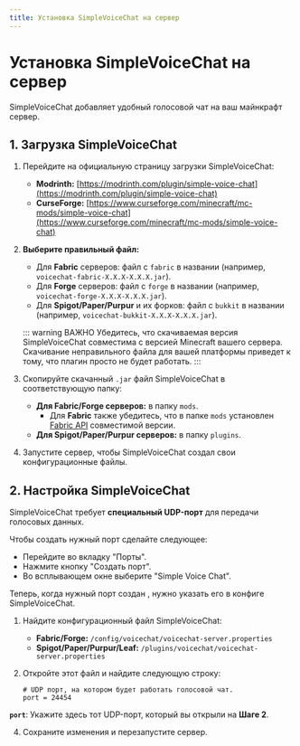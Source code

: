 ```yaml
---
title: Установка SimpleVoiceChat на сервер
---
```


# Установка SimpleVoiceChat на сервер

SimpleVoiceChat добавляет удобный голосовой чат на ваш майнкрафт сервер. 

## 1. Загрузка SimpleVoiceChat

1.  Перейдите на официальную страницу загрузки SimpleVoiceChat:
    *   **Modrinth:** [https://modrinth.com/plugin/simple-voice-chat](https://modrinth.com/plugin/simple-voice-chat)
    *   **CurseForge:** [https://www.curseforge.com/minecraft/mc-mods/simple-voice-chat](https://www.curseforge.com/minecraft/mc-mods/simple-voice-chat)

2.  **Выберите правильный файл:**
    *   Для **Fabric** серверов: файл с `fabric` в названии (например, `voicechat-fabric-X.X.X-X.X.X.jar`).
    *   Для **Forge** серверов: файл с `forge` в названии (например, `voicechat-forge-X.X.X-X.X.X.jar`).
    *   Для **Spigot/Paper/Purpur** и их форков: файл с `bukkit` в названии (например, `voicechat-bukkit-X.X.X-X.X.X.jar`).

    ::: warning ВАЖНО
    Убедитесь, что скачиваемая версия SimpleVoiceChat совместима с версией Minecraft вашего сервера. Скачивание неправильного файла для вашей платформы приведет к тому, что плагин просто не будет работать.
    :::
	
3.  Скопируйте скачанный `.jar` файл SimpleVoiceChat в соответствующую папку:
    *   **Для Fabric/Forge серверов:** в папку `mods`.
        *   Для **Fabric** также убедитесь, что в папке `mods` установлен [Fabric API](https://modrinth.com/mod/fabric-api) совместимой версии.
    *   **Для Spigot/Paper/Purpur серверов:** в папку `plugins`.
4.  Запустите сервер, чтобы SimpleVoiceChat создал свои конфигурационные файлы.

## 2. Настройка SimpleVoiceChat

SimpleVoiceChat требует **специальный UDP-порт** для передачи голосовых данных.
 
Чтобы создать нужный порт сделайте следующее:
- Перейдите во вкладку "Порты".
- Нажмите кнопку "Создать порт".
- Во всплывающем окне выберите "Simple Voice Chat".

Теперь, когда нужный порт создан , нужно указать его в конфиге SimpleVoiceChat.

1.  Найдите конфигурационный файл SimpleVoiceChat:
    *   **Fabric/Forge:** `/config/voicechat/voicechat-server.properties`
    *   **Spigot/Paper/Purpur/Leaf:** `/plugins/voicechat/voicechat-server.properties`
3.  Откройте этот файл и найдите следующую строку:

    ```properties
    # UDP порт, на котором будет работать голосовой чат.
    port = 24454
    ```

**`port`**: Укажите здесь тот UDP-порт, который вы открыли на **Шаге 2**.

4.  Сохраните изменения и перезапустите сервер.